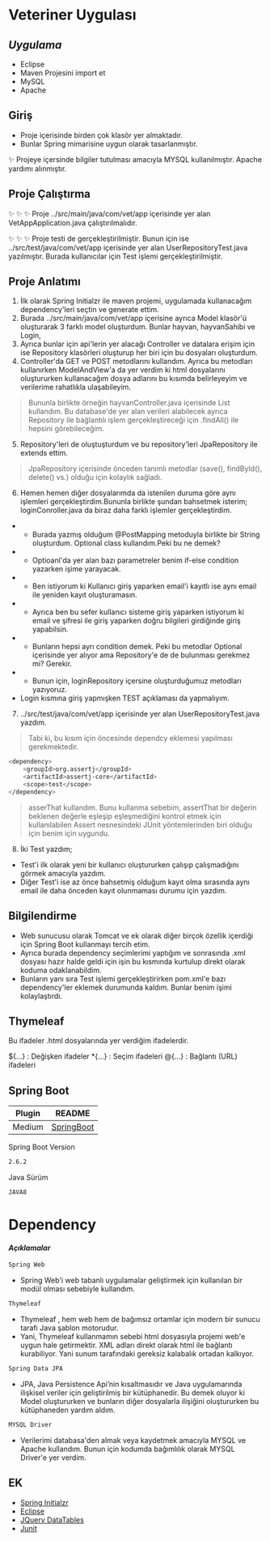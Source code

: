 # Veteriner Uygulası
## _Uygulama_

- Eclipse
- Maven Projesini import et
- MySQL
- Apache
## Giriş

- Proje içerisinde birden çok klasör yer almaktadır.
- Bunlar Spring mimarisine uygun olarak tasarlanmıştır.


✨  Projeye içersinde bilgiler tutulması amacıyla MYSQL kullanılmıştır. Apache yardımı alınmıştır.

## Proje Çalıştırma
✨ ✨ ✨  Proje ../src/main/java/com/vet/app içerisinde yer alan VetAppApplication.java çalıştırılmalıdır.

✨ ✨ ✨  Proje testi de gerçekleştirilmiştir.
Bunun için ise ../src/test/java/com/vet/app içerisinde yer alan UserRepositoryTest.java yazılmıştır. Burada kullanıcılar için Test işlemi gerçekleştirilmiştir.

## Proje Anlatımı
1) İlk olarak Spring Initialzr ile maven projemi, uygulamada kullanacağım dependency'leri seçtin ve generate ettim.
2) Burada ../src/main/java/com/vet/app içerisine ayrıca Model klasör'ü oluşturarak 3 farklı model oluşturdum. Bunlar hayvan, hayvanSahibi ve Login,
3) Ayrıca bunlar için api'lerin yer alacağı Controller ve datalara erişim için ise Repository klasörleri oluşturup her biri için bu dosyaları oluşturdum.
4) Controller'da GET ve POST metodlarını kullandım. Ayrıca bu metodları kullanırken ModelAndView'a da yer verdim ki html dosyalarını oluştururken kullanacağım dosya adlarını bu kısımda belirleyeyim ve verilerime rahatlıkla ulaşabileyim. 
>Bununla birlikte örneğin hayvanController.java içerisinde List kullandım. Bu database'de yer alan verileri alabilecek ayrıca Repository ile bağlantılı işlem gerçekleştireceği için .findAll()  ile hepsini görebileceğim.
5) Repository'leri de oluştuşturdum ve bu repository'leri JpaRepository ile extends ettim.  
>JpaRepository içerisinde önceden tanımlı metodlar (save(), findById(), delete() vs.) olduğu için kolaylık sağladı.
6) Hemen hemen diğer dosyalarımda da istenilen duruma göre aynı işlemleri gerçekleştirdim.Bununla birlikte şundan bahsetmek isterim;
loginConroller.java da biraz daha farklı işlemler gerçekleştirdim.
- - Burada yazmış olduğum @PostMapping metoduyla birlikte bir String oluşturdum. Optional class kullandım.Peki bu ne demek? 
- - Optioanl'da yer alan bazı parametreler benim if-else condition yazarken işime yarayacak. 
-  - Ben istiyorum ki Kullanıcı giriş yaparken email'i kayıtlı ise aynı email ile yeniden kayıt oluşturamasın.
-  - Ayrıca ben bu sefer kullanıcı sisteme giriş yaparken istiyorum ki email ve şifresi ile giriş yaparken doğru bilgileri girdiğinde giriş yapabilsin. 
-  - Bunların hepsi ayrı condition demek. Peki bu metodlar Optional içerisinde yer alıyor ama Repository'e de de bulunması gerekmez mi? Gerekir.
-  - Bunun için, loginRepository içersine oluşturduğumuz metodları yazıyoruz.
-  Login kısmına giriş yapmışken TEST açıklaması da yapmalıyım.

7) ../src/test/java/com/vet/app içerisinde yer alan UserRepositoryTest.java yazdım. 
> Tabi ki, bu kısım için öncesinde dependcy eklemesi yapılması gerekmektedir.
```sh
<dependency>
    <groupId>org.assertj</groupId>
    <artifactId>assertj-core</artifactId>
    <scope>test</scope>
</dependency>
```
> asserThat kullandım. Bunu kullanma sebebim, assertThat bir değerin beklenen değerle eşleşip eşleşmediğini kontrol etmek için kullanılabilen Assert nesnesindeki JUnit yöntemlerinden biri olduğu için benim için uygundu.
8) İki Test yazdım;
- Test'i ilk olarak yeni bir kullanıcı oluştururken çalışıp çalışmadığını görmek amacıyla yazdım.
- Diğer Test'i ise az önce bahsetmiş olduğum kayıt olma sırasında aynı email ile daha önceden kayıt olunmaması durumu için yazdım.


## Bilgilendirme

- Web sunucusu olarak Tomcat ve ek olarak diğer birçok özellik içerdiği için Spring Boot kullanmayı tercih etim.
- Ayrıca burada dependency seçimlerimi yaptığım ve sonrasında .xml dosyası hazır halde geldi için işin bu kısmında kurtulup direkt olarak koduma odaklanabildim.
- Bunların yanı sıra Test işlemi gerçekleştirirken pom.xml'e bazı dependency'ler eklemek durumunda kaldım. Bunlar benim işimi kolaylaştırdı.

## Thymeleaf 
Bu ifadeler .html dosyalarında yer verdiğim ifadelerdir.

${...} : Değişken ifadeler
*{...} : Seçim ifadeleri
@{...} : Bağlantı (URL) ifadeleri


## Spring Boot

| Plugin | README |
| ------ | ------ |
| Medium | [SpringBoot](https://arifegulyalcinn.medium.com/spring-boota-giri%C5%9F-238e0109c3b8?source=your_stories_page----------------------------------------) |

Spring Boot Version
```sh
2.6.2
```

Java Sürüm

```sh
JAVA8
```

# Dependency
#### _Açıklamalar_

```sh
Spring Web
```
- Spring Web'i web tabanlı uygulamalar geliştirmek için kullanılan bir modül olması sebebiyle kullandım.
```sh
Thymeleaf
```
- Thymeleaf , hem web hem de bağımsız ortamlar için modern bir sunucu tarafı Java şablon motorudur.
- Yani, Thymeleaf kullanmamın sebebi html dosyasıyla projemi web'e uygun hale getirmektir. XML adları direkt olarak html ile bağlantı kurabiliyor. Yani sunum tarafındaki gereksiz kalabalık ortadan kalkıyor.

```sh
Spring Data JPA
```
- JPA, Java Persistence Api’nin kısaltmasıdır ve Java uygulamarında ilişkisel veriler için geliştirilmiş bir kütüphanedir. Bu demek oluyor ki Model oluştururken ve bunların diğer dosyalarla ilişiğini oluştururken bu kütüphaneden yardım aldım.

```sh
MYSQL Driver
```
- Verilerimi databasa'den almak veya kaydetmek amacıyla MYSQL ve Apache kullandım. Bunun için kodumda bağımlılık olarak MYSQL Driver'e yer verdim.


## EK

- [Spring Initialzr](https://start.spring.io/) 
- [Eclipse](https://www.eclipse.org/downloads/)
- [JQuery DataTables](https://datatables.net/) 
- [Junit](https://www.petrikainulainen.net/programming/testing/junit-5-tutorial-writing-assertions-with-assertj/)


